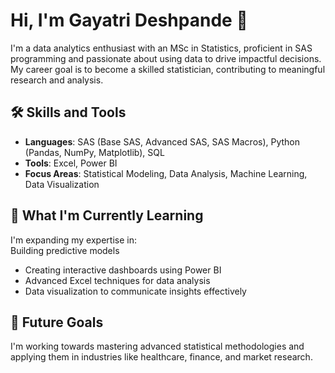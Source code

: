 # Hi, I'm Gayatri Deshpande 👋  

I'm a data analytics enthusiast with an MSc in Statistics, proficient in SAS programming and passionate about using data to drive impactful decisions. My career goal is to become a skilled statistician, contributing to meaningful research and analysis.  

## 🛠️ Skills and Tools  
- **Languages**: SAS (Base SAS, Advanced SAS, SAS Macros), Python (Pandas, NumPy, Matplotlib), SQL  
- **Tools**: Excel, Power BI
- **Focus Areas**: Statistical Modeling, Data Analysis, Machine Learning, Data Visualization  

## 📖 What I'm Currently Learning  
I'm expanding my expertise in:  
Building predictive models  
- Creating interactive dashboards using Power BI  
- Advanced Excel techniques for data analysis  
- Data visualization to communicate insights effectively  

## 🚀 Future Goals  
I'm working towards mastering advanced statistical methodologies and applying them in industries like healthcare, finance, and market research.  

